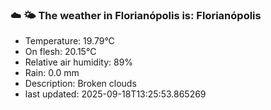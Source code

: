 ### ☁️ 🌤️  The weather in Florianópolis is: Florianópolis

- Temperature: 19.79°C
- On flesh: 20.15°C
- Relative air humidity: 89%
- Rain: 0.0 mm
- Description: Broken clouds
- last updated: 2025-09-18T13:25:53.865269
